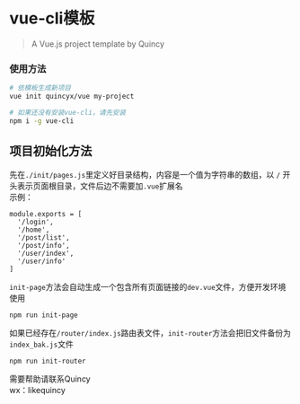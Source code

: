 # vue-cli模板

> A Vue.js project template by Quincy 

### 使用方法
``` bash
# 依模板生成新项目
vue init quincyx/vue my-project

# 如果还没有安装vue-cli，请先安装
npm i -g vue-cli
```

## 项目初始化方法

先在`./init/pages.js`里定义好目录结构，内容是一个值为字符串的数组，以 `/` 开头表示页面根目录，文件后边不需要加`.vue`扩展名  
示例：
```
module.exports = [
  '/login',
  '/home',
  '/post/list',
  '/post/info',
  '/user/index',
  '/user/info'
]
```

`init-page`方法会自动生成一个包含所有页面链接的`dev.vue`文件，方便开发环境使用
```
npm run init-page
```

如果已经存在`/router/index.js`路由表文件，`init-router`方法会把旧文件备份为`index_bak.js`文件
```
npm run init-router
```




需要帮助请联系Quincy  
wx：likequincy

